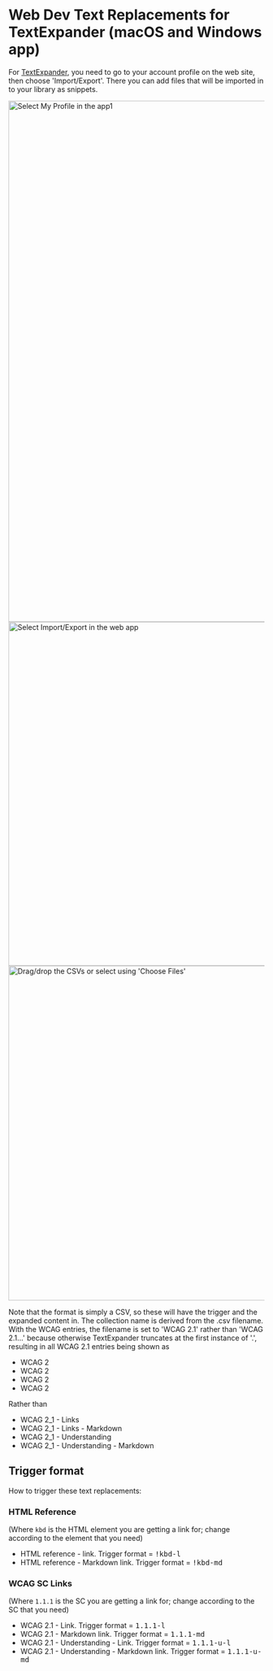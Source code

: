 # Web Dev Text Replacements for TextExpander (macOS and Windows app)

For [TextExpander](https://textexpander.com/), you need to go to your account profile on the web site, then choose 'Import/Export'. There you can add files that will be imported in to your library as snippets.

<img width="1026" alt="Select My Profile in the app1" src="https://user-images.githubusercontent.com/2778763/210621166-66f6cc2d-2c27-4918-a198-09e91ea36f72.png">
<img width="677" alt="Select Import/Export in the web app" src="https://user-images.githubusercontent.com/2778763/210621174-dd28eb70-5e8d-4cd0-8480-f8e0cf79b6b8.png">
<img width="659" alt="Drag/drop the CSVs or select using 'Choose Files'" src="https://user-images.githubusercontent.com/2778763/210621178-913dfabd-2877-4aee-b8dc-e8771494eb1c.png">

Note that the format is simply a CSV, so these will have the trigger and the expanded content in. The collection name is derived from the .csv filename. With the WCAG entries, the filename is set to 'WCAG 2.1' rather than 'WCAG 2.1...' because otherwise TextExpander truncates at the first instance of '.', resulting in all WCAG 2.1 entries being shown as

* WCAG 2
* WCAG 2
* WCAG 2
* WCAG 2

Rather than 

* WCAG 2_1 - Links
* WCAG 2_1 - Links - Markdown
* WCAG 2_1 - Understanding
* WCAG 2_1 - Understanding - Markdown

## Trigger format

How to trigger these text replacements:

### HTML Reference

(Where `kbd` is the HTML element you are getting a link for; change according to the element that you need)

* HTML reference - link. Trigger format = <kbd>!kbd-l</kbd>
* HTML reference - Markdown link. Trigger format = <kbd>!kbd-md</kbd>

### WCAG SC Links

(Where `1.1.1` is the SC you are getting a link for; change according to the SC that you need)

* WCAG 2.1 - Link. Trigger format = <kbd>1.1.1-l</kbd>
* WCAG 2.1 - Markdown link. Trigger format = <kbd>1.1.1-md</kbd>
* WCAG 2.1 - Understanding - Link. Trigger format = <kbd>1.1.1-u-l</kbd>
* WCAG 2.1 - Understanding - Markdown link. Trigger format = <kbd>1.1.1-u-md</kbd>
